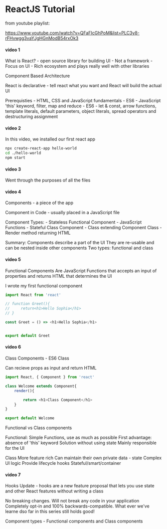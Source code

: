 # ReactJS Tutorial 

from youtube playlist:

https://www.youtube.com/watch?v=QFaFIcGhPoM&list=PLC3y8-rFHvwgg3vaYJgHGnModB54rxOk3


#### video 1

What is React? 
    - open source library for building UI
    - Not a framework
    - Focus on UI
    - Rich ecosystem and plays really well with other libraries

Component Based Architecture 

React is declarative 
    - tell react what you want and React will build the actual UI
    
Prerequisties
    - HTML, CSS and JavaScript fundamentals 
    - ES6
    - JavaScript 'this' keyword, filter, map and reduce 
    - ES6 - let & const, arrow functions, template literals, default parameters, object literals, spread operators and destructuring assignment

#### video 2 

In this video, we installed our first react app

```bash
npx create-react-app hello-world
cd ./hello-world
npm start
```
#### video 3

Went through the purposes of all the files 

#### video 4

Components - a piece of the app

Component in Code 
    - usually placed in a JavaScript file

Component Types:
    - Stateless Functional Component
        - JavaScript Functions
    - Stateful Class Component
        - Class extending Component Class
        - Render method returning HTML

Summary:
Components describe a part of the UI
They are re-usable and can be nested inside other components 
Two types: functional and class

#### video 5

Functional Components
Are JavaScript Functions that accepts an input of properties and returns HTML that determines the UI

I wrote my first functional component 

```JavaScript
import React from 'react'

// function Greet(){
//     return<h1>Hello Sophia</h1>
// }

const Greet = () => <h1>Hello Sophia</h1>


export default Greet
```

#### video 6

Class Components - ES6 Class 

Can recieve props as input and return HTML
```JavaScript 
import React, { Component } from 'react'

class Welcome extends Component{
    render(){

        return <h1>Class Component</h1>
    }
}

export default Welcome
```

Functional vs Class components 

Functional: Simple Functions, use as much as possible 
First advantage: absence of 'this' keyword
Solution without using state 
Mainly responsible for the UI

Class
More feature rich 
Can maintain their own private data - state 
Complex UI logic 
Provide lifecycle hooks 
Stateful/smart/container 

#### video 7

Hooks Update - hooks are a new feature proposal that lets you use state and other React features without writing a class

No breaking changes. Will not break any code in your application 
Completely opt-in and 100% backwards-compatible.
What ever we've learne dso far in this series still holds good!

Component types - Functional components and Class components 

